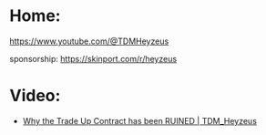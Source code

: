 # Home:
https://www.youtube.com/@TDMHeyzeus

sponsorship: https://skinport.com/r/heyzeus

# Video:
- [Why the Trade Up Contract has been RUINED | TDM_Heyzeus](https://youtu.be/M4Loby9B2wQ)
